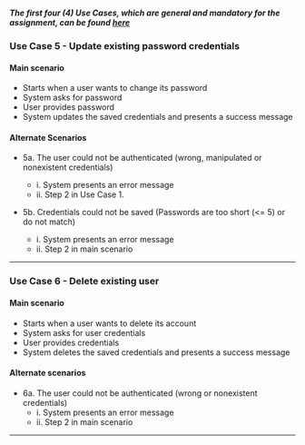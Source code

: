 ##### The first four (4) Use Cases, which are general and mandatory for the assignment, can be found [*here*](https://github.com/dntoll/1dv610/blob/master/assignments/A2_resources/UseCases.md "Use Cases 1-4 by Daniel Toll") 

### Use Case 5 - Update existing password credentials

#### Main scenario
* Starts when a user wants to change its password
* System asks for password
* User provides password
* System updates the saved credentials and presents a success message

#### Alternate Scenarios
* 5a. The user could not be authenticated (wrong, manipulated or nonexistent credentials)
  * i. System presents an error message
  * ii. Step 2 in Use Case 1.

* 5b. Credentials could not be saved (Passwords are too short (<= 5) or do not match)
  * i. System presents an error message
  * ii. Step 2 in main scenario

---
### Use Case 6 - Delete existing user

#### Main scenario
* Starts when a user wants to delete its account
* System asks for user credentials
* User provides credentials
* System deletes the saved credentials and presents a success message

#### Alternate scenarios
* 6a. The user could not be authenticated (wrong or nonexistent credentials)
  * i. System presents an error message
  * ii. Step 2 in main scenario

---
